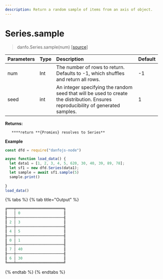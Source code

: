 ```yaml
---
description: Return a random sample of items from an axis of object.
---
```


# Series.sample

> danfo.Series.sample\(num\)   \[[source](https://github.com/opensource9ja/danfojs/blob/master/danfojs/src/core/series.js#L98)\]

| Parameters | Type | Description | Default |
| :--- | :--- | :--- | :--- |
| num | Int | The number of rows to return. Defaults to -1, which shuffles and return all rows.  | -1 |
| seed | int | An integer specifying the random seed that will be used to create the distribution. Ensures reproducibility of generated samples.  | 1 |

**Returns:**

       ****return **{Promies} resolves to Series**

**Example**

```javascript
const dfd = require("danfojs-node")

async function load_data() {
  let data1 = [1, 2, 3, 4, 5, 620, 30, 40, 39, 89, 78];
  let sf1 = new dfd.Series(data1);
  let sample = await sf1.sample(5)
  sample.print()
  
}
load_data()
```

{% tabs %}
{% tab title="Output" %}
```javascript
╔═══╤══════════════════════╗
║   │ 0                    ║
╟───┼──────────────────────╢
║ 2 │ 3                    ║
╟───┼──────────────────────╢
║ 4 │ 5                    ║
╟───┼──────────────────────╢
║ 0 │ 1                    ║
╟───┼──────────────────────╢
║ 7 │ 40                   ║
╟───┼──────────────────────╢
║ 6 │ 30                   ║
╚═══╧══════════════════════╝
```
{% endtab %}
{% endtabs %}


